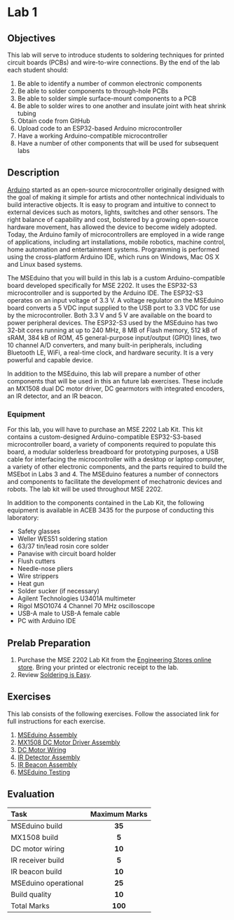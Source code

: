 # Lab 1

## Objectives

This lab will serve to introduce students to soldering techniques for printed circuit boards (PCBs) and wire-to-wire connections. By the end of the lab each student should:

1. Be able to identify a number of common electronic components
2. Be able to solder components to through-hole PCBs
3. Be able to solder simple surface-mount components to a PCB
4. Be able to solder wires to one another and insulate joint with heat shrink tubing
5. Obtain code from GitHub
6. Upload code to an ESP32-based Arduino microcontroller
7. Have a working Arduino-compatible microcontroller
8. Have a number of other components that will be used for subsequent labs

## Description

[Arduino](https://www.arduino.cc) started as an open-source microcontroller originally designed with the goal of making it simple for artists and other nontechnical individuals to build interactive objects. It is easy to program and intuitive to connect to external devices such as motors, lights, switches and other sensors. The right balance of capability and cost, bolstered by a growing open-source hardware movement, has allowed the device to become widely adopted. Today, the Arduino family of microcontrollers are employed in a wide range of applications, including art installations, mobile robotics, machine control, home automation and entertainment systems. Programming is performed using the cross-platform Arduino IDE, which runs on Windows, Mac OS X and Linux based systems.

The MSEduino that you will build in this lab is a custom Arduino-compatible board developed specifically for MSE 2202. It uses the ESP32-S3 microcontroller and is supported by the Arduino IDE. The ESP32-S3 operates on an input voltage of 3.3 V. A voltage regulator on the MSEduino board converts a 5 VDC input supplied to the USB port to 3.3 VDC for use by the microcontroller. Both 3.3 V and 5 V are available on the board to power peripheral devices. The ESP32-S3 used by the MSEduino has two 32-bit cores running at up to 240 MHz, 8 MB of Flash memory, 512 kB of sRAM, 384 kB of ROM, 45 general-purpose input/output (GPIO) lines, two 10 channel A/D converters, and many built-in peripherals, including Bluetooth LE, WiFi, a real-time clock, and hardware security. It is a very powerful and capable device.

In addition to the MSEduino, this lab will prepare a number of other components that will be used in this an future lab exercises. These include an MX1508 dual DC motor driver, DC gearmotors with integrated encoders, an IR detector, and an IR beacon.

### Equipment

For this lab, you will have to purchase an MSE 2202 Lab Kit. This kit contains a custom-designed Arduino-compatible ESP32-S3-based microcontroller board, a variety of components required to populate this board, a modular solderless breadboard for prototyping purposes, a USB cable for interfacing the microcontroller with a desktop or laptop computer, a variety of other electronic components, and the parts required to build the MSEbot in Labs 3 and 4. The MSEduino features a number of connectors and components to facilitate the development of mechatronic devices and robots. The lab kit will be used throughout MSE 2202.

In addition to the components contained in the Lab Kit, the following equipment is available in ACEB 3435 for the purpose of conducting this laboratory:

* Safety glasses
* Weller WES51 soldering station
* 63/37 tin/lead rosin core solder
* Panavise with circuit board holder
* Flush cutters
* Needle-nose pliers
* Wire strippers
* Heat gun
* Solder sucker (if necessary)
* Agilent Technologies U3401A multimeter
* Rigol MSO1074 4 Channel 70 MHz oscilloscope
* USB-A male to USB-A female cable
* PC with Arduino IDE

## Prelab Preparation

1. Purchase the MSE 2202 Lab Kit from the [Engineering Stores online store](https://estore.eng.uwo.ca). Bring your printed or electronic receipt to the lab.
2. Review [Soldering is Easy](https://mightyohm.com/files/soldercomic/FullSolderComic_EN.pdf).

## Exercises

This lab consists of the following exercises. Follow the associated link for full instructions for each exercise.

1. [MSEduino Assembly](docs/MSEduino-assembly.md)
2. [MX1508 DC Motor Driver Assembly](docs/MX1508-assembly.md)
3. [DC Motor Wiring](docs/DC-motor-wiring.md)
4. [IR Detector Assembly](docs/IR-detector-assembly.md)
5. [IR Beacon Assembly](docs/IR-beacon-assembly.md)
6. [MSEduino Testing](docs/MSEduino-testing.md)

## Evaluation

| Task       | Maximum Marks |
|:-----------|:-------------:|
| MSEduino build | **35**        |
| MX1508 build | **5** |
| DC motor wiring | **10** |
| IR receiver build | **5** |
| IR beacon build | **10** |
| MSEduino operational | **25**        |
| Build quality | **10**        |
| Total Marks | **100**       |
